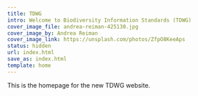 ```yaml
---
title: TDWG
intro: Welcome to Biodiversity Information Standards (TDWG)
cover_image_file: andrea-reiman-425130.jpg
cover_image_by: Andrea Reiman
cover_image_link: https://unsplash.com/photos/ZfpO8KeeAps
status: hidden
url: index.html
save_as: index.html
template: home
---
```


This is the homepage for the new TDWG website.

